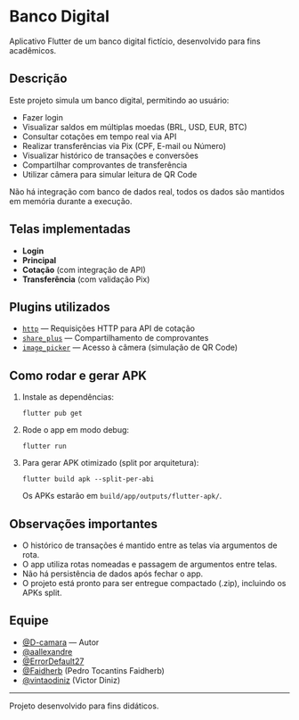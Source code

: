 # Banco Digital

Aplicativo Flutter de um banco digital fictício, desenvolvido para fins acadêmicos.

## Descrição

Este projeto simula um banco digital, permitindo ao usuário:
- Fazer login
- Visualizar saldos em múltiplas moedas (BRL, USD, EUR, BTC)
- Consultar cotações em tempo real via API
- Realizar transferências via Pix (CPF, E-mail ou Número)
- Visualizar histórico de transações e conversões
- Compartilhar comprovantes de transferência
- Utilizar câmera para simular leitura de QR Code

Não há integração com banco de dados real, todos os dados são mantidos em memória durante a execução.

## Telas implementadas

- **Login**
- **Principal**
- **Cotação** (com integração de API)
- **Transferência** (com validação Pix)

## Plugins utilizados

- [`http`](https://pub.dev/packages/http) — Requisições HTTP para API de cotação
- [`share_plus`](https://pub.dev/packages/share_plus) — Compartilhamento de comprovantes
- [`image_picker`](https://pub.dev/packages/image_picker) — Acesso à câmera (simulação de QR Code)

## Como rodar e gerar APK

1. Instale as dependências:
   ```
   flutter pub get
   ```
2. Rode o app em modo debug:
   ```
   flutter run
   ```
3. Para gerar APK otimizado (split por arquitetura):
   ```
   flutter build apk --split-per-abi
   ```
   Os APKs estarão em `build/app/outputs/flutter-apk/`.

## Observações importantes

- O histórico de transações é mantido entre as telas via argumentos de rota.
- O app utiliza rotas nomeadas e passagem de argumentos entre telas.
- Não há persistência de dados após fechar o app.
- O projeto está pronto para ser entregue compactado (.zip), incluindo os APKs split.

## Equipe

- [@D-camara](https://github.com/D-camara) — Autor
- [@aallexandre](https://github.com/aallexandre)
- [@ErrorDefault27](https://github.com/ErrorDefault27)
- [@Faidherb](https://github.com/Faidherb) (Pedro Tocantins Faidherb)
- [@vintaodiniz](https://github.com/vintaodiniz) (Victor Diniz)

---

Projeto desenvolvido para fins didáticos.
